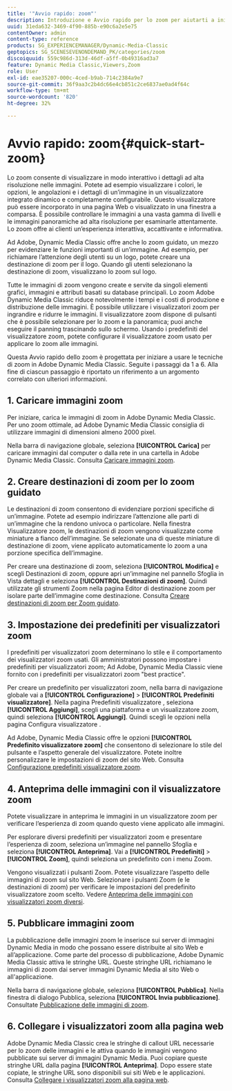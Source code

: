 ```yaml
---
title: '"Avvio rapido: zoom"'
description: Introduzione e Avvio rapido per lo zoom per aiutarti a iniziare e a usare rapidamente.
uuid: 31eda632-3469-4f90-885b-e90c6a2e5e75
contentOwner: admin
content-type: reference
products: SG_EXPERIENCEMANAGER/Dynamic-Media-Classic
geptopics: SG_SCENESEVENONDEMAND_PK/categories/zoom
discoiquuid: 559c986d-313d-46df-a5ff-0b49316ad3a7
feature: Dynamic Media Classic,Viewers,Zoom
role: User
exl-id: eae35207-000c-4ced-b9ab-714c2384a9e7
source-git-commit: 36f9aa3c2b4dc66e4cb851c2ce6837ae0ad4f64c
workflow-type: tm+mt
source-wordcount: '820'
ht-degree: 32%

---
```


# Avvio rapido: zoom{#quick-start-zoom}

Lo zoom consente di visualizzare in modo interattivo i dettagli ad alta risoluzione nelle immagini. Potete ad esempio visualizzare i colori, le opzioni, le angolazioni e i dettagli di un’immagine in un visualizzatore integrato dinamico e completamente configurabile. Questo visualizzatore può essere incorporato in una pagina Web o visualizzato in una finestra a comparsa. È possibile controllare le immagini a una vasta gamma di livelli e le immagini panoramiche ad alta risoluzione per esaminarle attentamente. Lo zoom offre ai clienti un’esperienza interattiva, accattivante e informativa.

Ad Adobe, Dynamic Media Classic offre anche lo zoom guidato, un mezzo per evidenziare le funzioni importanti di un’immagine. Ad esempio, per richiamare l’attenzione degli utenti su un logo, potete creare una destinazione di zoom per il logo. Quando gli utenti selezionano la destinazione di zoom, visualizzano lo zoom sul logo.

Tutte le immagini di zoom vengono create e servite da singoli elementi grafici, immagini e attributi basati su database principali. Lo zoom Adobe Dynamic Media Classic riduce notevolmente i tempi e i costi di produzione e distribuzione delle immagini. È possibile utilizzare i visualizzatori zoom per ingrandire e ridurre le immagini. Il visualizzatore zoom dispone di pulsanti che è possibile selezionare per lo zoom e la panoramica; puoi anche eseguire il panning trascinando sullo schermo. Usando i predefiniti del visualizzatore zoom, potete configurare il visualizzatore zoom usato per applicare lo zoom alle immagini.

Questa Avvio rapido dello zoom è progettata per iniziare a usare le tecniche di zoom in Adobe Dynamic Media Classic. Seguite i passaggi da 1 a 6. Alla fine di ciascun passaggio è riportato un riferimento a un argomento correlato con ulteriori informazioni.

## 1. Caricare immagini zoom

Per iniziare, carica le immagini di zoom in Adobe Dynamic Media Classic. Per uno zoom ottimale, ad Adobe Dynamic Media Classic consiglia di utilizzare immagini di dimensioni almeno 2000 pixel.

Nella barra di navigazione globale, seleziona **[!UICONTROL Carica]** per caricare immagini dal computer o dalla rete in una cartella in Adobe Dynamic Media Classic. Consulta [Caricare immagini zoom](uploading-zoom-images.md#uploading_zoom_images).

## 2. Creare destinazioni di zoom per lo zoom guidato

Le destinazioni di zoom consentono di evidenziare porzioni specifiche di un’immagine. Potete ad esempio indirizzare l’attenzione alle parti di un’immagine che la rendono univoca o particolare. Nella finestra Visualizzatore zoom, le destinazioni di zoom vengono visualizzate come miniature a fianco dell’immagine. Se selezionate una di queste miniature di destinazione di zoom, viene applicato automaticamente lo zoom a una porzione specifica dell’immagine.

Per creare una destinazione di zoom, seleziona **[!UICONTROL Modifica]** e scegli Destinazioni di zoom, oppure apri un’immagine nel pannello Sfoglia in Vista dettagli e seleziona **[!UICONTROL Destinazioni di zoom]**. Quindi utilizzate gli strumenti Zoom nella pagina Editor di destinazione zoom per isolare parte dell’immagine come destinazione. Consulta [Creare destinazioni di zoom per Zoom guidato](creating-zoom-targets-guided-zoom.md#creating_zoom_targets_for_guided_zoom).

## 3. Impostazione dei predefiniti per visualizzatori zoom

I predefiniti per visualizzatori zoom determinano lo stile e il comportamento dei visualizzatori zoom usati. Gli amministratori possono impostare i predefiniti per visualizzatori zoom; Ad Adobe, Dynamic Media Classic viene fornito con i predefiniti per visualizzatori zoom &quot;best practice&quot;.

Per creare un predefinito per visualizzatori zoom, nella barra di navigazione globale vai a **[!UICONTROL Configurazione]** > **[!UICONTROL Predefiniti visualizzatore]**. Nella pagina Predefiniti visualizzatore , seleziona **[!UICONTROL Aggiungi]**, scegli una piattaforma e un visualizzatore zoom, quindi seleziona **[!UICONTROL Aggiungi]**. Quindi scegli le opzioni nella pagina Configura visualizzatore .

Ad Adobe, Dynamic Media Classic offre le opzioni **[!UICONTROL Predefinito visualizzatore zoom]** che consentono di selezionare lo stile del pulsante e l’aspetto generale del visualizzatore. Potete inoltre personalizzare le impostazioni di zoom del sito Web. Consulta [Configurazione predefiniti visualizzatore zoom](setting-zoom-viewer-presets.md#setting_up_zoom_viewer_presets).

## 4. Anteprima delle immagini con il visualizzatore zoom

Potete visualizzare in anteprima le immagini in un visualizzatore zoom per verificare l’esperienza di zoom quando questo viene applicato alle immagini.

Per esplorare diversi predefiniti per visualizzatori zoom e presentare l’esperienza di zoom, seleziona un’immagine nel pannello Sfoglia e seleziona **[!UICONTROL Anteprima]**. Vai a **[!UICONTROL Predefiniti]** > **[!UICONTROL Zoom]**, quindi seleziona un predefinito con i menu Zoom.

Vengono visualizzati i pulsanti Zoom. Potete visualizzare l’aspetto delle immagini di zoom sul sito Web. Selezionare i pulsanti Zoom (e le destinazioni di zoom) per verificare le impostazioni del predefinito visualizzatore zoom scelto. Vedere [Anteprima delle immagini con visualizzatori zoom diversi](previewing-image-assets-different-zoom.md#previewing_image_assets_with_different_zoom_viewers).

## 5. Pubblicare immagini zoom

La pubblicazione delle immagini zoom le inserisce sui server di immagini Dynamic Media in modo che possano essere distribuite al sito Web e all’applicazione. Come parte del processo di pubblicazione, Adobe Dynamic Media Classic attiva le stringhe URL. Queste stringhe URL richiamano le immagini di zoom dai server immagini Dynamic Media al sito Web o all&#39;applicazione.

Nella barra di navigazione globale, seleziona **[!UICONTROL Pubblica]**. Nella finestra di dialogo Pubblica, seleziona **[!UICONTROL Invia pubblicazione]**. Consultate [Pubblicazione delle immagini di zoom](publishing-zoom-images.md#publishing_zoom_images).

## 6. Collegare i visualizzatori zoom alla pagina web

Adobe Dynamic Media Classic crea le stringhe di callout URL necessarie per lo zoom delle immagini e le attiva quando le immagini vengono pubblicate sui server di immagini Dynamic Media. Puoi copiare queste stringhe URL dalla pagina **[!UICONTROL Anteprima]**. Dopo essere state copiate, le stringhe URL sono disponibili sui siti Web e le applicazioni. Consulta [Collegare i visualizzatori zoom alla pagina web](linking-zoom-viewers-web-pages.md#linking_zoom_viewers_to_your_web_pages).
